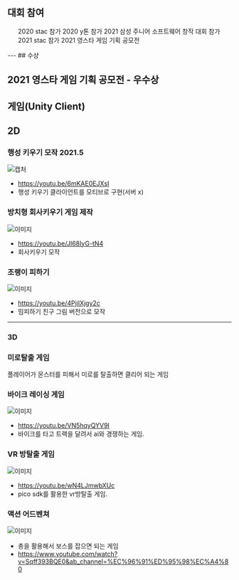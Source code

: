
## 대회 참여
<ol>
2020 stac 참가   
2020 y톤 참가   
2021 삼성 주니어 소프트웨어 창작 대회 참가   
2021 stac 참가   
2021 영스타 게임 기획 공모전   
</ol>
---
## 수상

2021 영스타 게임 기획 공모전 - 우수상
---
## 게임(Unity Client)

## 2D

### 행성 키우기 모작 2021.5   
![캡처](https://cdn.discordapp.com/attachments/892285347352936470/930485728905932820/unknown.png)
+ https://youtu.be/6mKAE0EJXsI
+ 행성 키우기 클라이언트를 모티브로 구현(서버 x)

### 방치형 회사키우기 게임 제작 
![이미지](https://cdn.discordapp.com/attachments/892285347352936470/930487972170702968/unknown.png)
+ https://youtu.be/JI68IyG-tN4   
+ 회사키우기 모작  

### 조랭이 피하기   
![이미지](https://cdn.discordapp.com/attachments/892285347352936470/930489210517995590/unknown.png)
+ https://youtu.be/4PjilXjgy2c   
+ 밈피하기 친구 그림 버전으로 모작   
  
---
### 3D

### 미로탈출 게임 
플레이어가 몬스터를 피해서 미로를 탈출하면 클리어 되는 게임

### 바이크 레이싱 게임
![이미지](https://cdn.discordapp.com/attachments/892285347352936470/930491981010960504/unknown.png)
+ https://youtu.be/VN5hqyQYV9I
+ 바이크를 타고 트랙을 달려서 ai와 경쟁하는 게임.

### VR 방탈출 게임
![이미지](https://cdn.discordapp.com/attachments/892285347352936470/930491453732438066/unknown.png)
+ https://youtu.be/wN4LJmwbXUc
+ pico sdk를 활용한 vr방탈출 게임.

### 액션 어드벤쳐
![이미지](https://cdn.discordapp.com/attachments/892285347352936470/930490923077492736/unknown.png)
+ 총을 활용해서 보스를 잡으면 되는 게임
+ https://www.youtube.com/watch?v=Sqff393BQE0&ab_channel=%EC%96%91%ED%95%98%EC%A4%80



